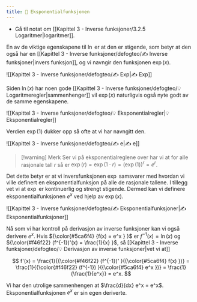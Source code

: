 ```yaml
---
title: 📄 Eksponentialfunksjonen
---
```

- Gå til notat om [[Kapittel 3 - Inverse funksjoner/3.2.5 Logaritmer|logaritmer]].

En av de viktige egenskapene til $\ln$ er at den er stigende, som betyr at den også har en [[Kapittel 3 - Inverse funksjoner/defogteo/✍️ Inverse funksjoner|invers funksjon]], og vi navngir den funksjonen $\exp(x)$. 

![[Kapittel 3 - Inverse funksjoner/defogteo/✍️ Exp|✍️ Exp]]

Siden $\ln(x)$ har noen gode [[Kapittel 3 - Inverse funksjoner/defogteo/💡 Logaritmeregler|sammenhenger]] vil $\exp(x)$ naturligvis også nyte godt av de samme egenskapene.

![[Kapittel 3 - Inverse funksjoner/defogteo/💡 Eksponentialregler|💡 Eksponentialregler]]

Verdien $\exp(1)$ dukker opp så ofte at vi har navngitt den.

![[Kapittel 3 - Inverse funksjoner/defogteo/✍️ e|✍️ e]]

> [!warning] Merk 
> Ser vi på eksponentialreglene over har vi at for alle rasjonale tall $r$ så er $\exp(r)=\exp(1\cdot r) = (\exp(1))^r = e^r$. 

Det dette betyr er at vi inversfunksjonen $\exp$ samsvarer med hvordan vi ville definert en eksponentialfunksjon på alle de rasjonale tallene. I tillegg vet vi at $\exp$ er kontinuerlig og strengt stigende. Dermed kan vi definere eksponentialfunksjonen $e^x$ ved hjelp av $\exp(x)$.

![[Kapittel 3 - Inverse funksjoner/defogteo/✍️ Eksponentialfunksjoner|✍️ Eksponentialfunksjoner]]

Nå som vi har kontroll på derivasjon av inverse funksjoner kan vi også derivere $e^x$. Hvis ${\color{#5ca6f4} {f(x) = e^x } }$ er  $f^{-1}(x)=\ln(x)$ og ${\color{#f46f22} (f^{-1})'(x) = \frac{1}{x} }$, så [[Kapittel 3 - Inverse funksjoner/defogteo/💡 Derivasjon av inverse funksjoner|vet vi at]]

$$
f'(x) = \frac{1}{{\color{#f46f22} (f^{-1})' }({\color{#5ca6f4} f(x) })}  = \frac{1}{{\color{#f46f22} (f^{-1}) }({\color{#5ca6f4} e^x })} = \frac{1}{\frac{1}{e^x}} = e^x.
$$

Vi har den utrolige sammenhengen at $\frac{d}{dx} e^x = e^x$. Eksponentialfunksjonen $e^x$ er sin egen deriverte. 